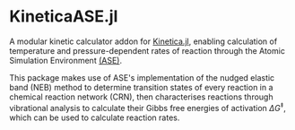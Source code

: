 # KineticaASE.jl

A modular kinetic calculator addon for [Kinetica.jl](https://github.com/Kinetica-jl/Kinetica.jl), enabling calculation of temperature and pressure-dependent rates of reaction through the Atomic Simulation Environment [(ASE)](https://wiki.fysik.dtu.dk/ase/index.html).

This package makes use of ASE's implementation of the nudged elastic band (NEB) method to determine transition states of every reaction in a chemical reaction network (CRN), then characterises reactions through vibrational analysis to calculate their Gibbs free energies of activation $\Delta G^{\ddagger}$, which can be used to calculate reaction rates.